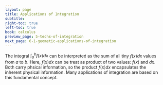 ```yaml
---
layout: page
title: Applications of Integration
subtitle: 
right-toc: true
left-toc: true
book: calculus
preview_page: 5-techs-of-integration
next_page: 6-1-geometic-applications-of-integration
---
```


The integral $\displaystyle\int_a^b f(x)dx$ can be interpreted as the sum of all tiny $f(x)dx$ values from $a$ to $b$. Here, $f(x)dx$ can be treat as product of two values: $f(x)$ and $dx$. Both carry phsical information, so the product $f(x)dx$ encapsulates the inherent physical information. Many applications of integration are based on this fundamental concept. 